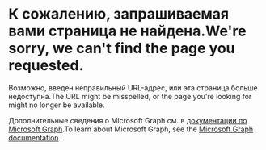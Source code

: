 # <a name="were-sorry-we-cant-find-the-page-you-requested"></a><span data-ttu-id="f0b2c-101">К сожалению, запрашиваемая вами страница не найдена.</span><span class="sxs-lookup"><span data-stu-id="f0b2c-101">We're sorry, we can't find the page you requested.</span></span>

<span data-ttu-id="f0b2c-102">Возможно, введен неправильный URL-адрес, или эта страница больше недоступна.</span><span class="sxs-lookup"><span data-stu-id="f0b2c-102">The URL might be misspelled, or the page you're looking for might no longer be available.</span></span>

<span data-ttu-id="f0b2c-103">Дополнительные сведения о Microsoft Graph см. в [документации по Microsoft Graph](https://developer.microsoft.com/graph/docs/concepts/overview).</span><span class="sxs-lookup"><span data-stu-id="f0b2c-103">To learn about Microsoft Graph, see the [Microsoft Graph documentation](https://developer.microsoft.com/graph/docs/concepts/overview).</span></span>
